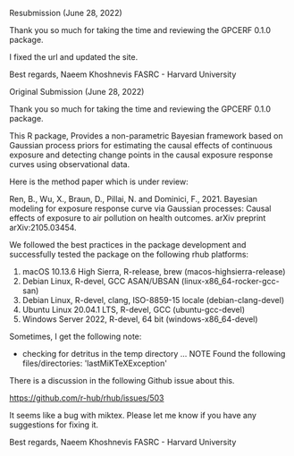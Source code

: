 Resubmission (June 28, 2022)

Thank you so much for taking the time and reviewing the GPCERF 0.1.0 package. 

I fixed the url and updated the site. 

Best regards, 
Naeem Khoshnevis 
FASRC - Harvard University



Original Submission (June 28, 2022)

Thank you so much for taking the time and reviewing the GPCERF 0.1.0 package. 

This R package, Provides a non-parametric Bayesian framework based on Gaussian process priors for estimating the causal effects of continuous exposure and detecting change points in the causal exposure response curves using observational data.

Here is the method paper which is under review:

Ren, B., Wu, X., Braun, D., Pillai, N. and Dominici, F., 2021. Bayesian 
modeling for exposure response curve via Gaussian processes: Causal effects of 
exposure to air pollution on health outcomes. arXiv preprint arXiv:2105.03454.

We followed the best practices in the package development and successfully tested the package on the following rhub platforms:

1) macOS 10.13.6 High Sierra, R-release, brew (macos-highsierra-release)
2) Debian Linux, R-devel, GCC ASAN/UBSAN (linux-x86_64-rocker-gcc-san)
3) Debian Linux, R-devel, clang, ISO-8859-15 locale (debian-clang-devel)
4) Ubuntu Linux 20.04.1 LTS, R-devel, GCC (ubuntu-gcc-devel)
5) Windows Server 2022, R-devel, 64 bit (windows-x86_64-devel)

Sometimes, I get the following note: 

* checking for detritus in the temp directory ... NOTE
Found the following files/directories:
  'lastMiKTeXException'
  
There is a discussion in the following Github issue about this. 

https://github.com/r-hub/rhub/issues/503 

It seems like a bug with miktex. Please let me know if you have any suggestions for fixing it. 


Best regards, 
Naeem Khoshnevis 
FASRC - Harvard University

